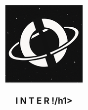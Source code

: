 <div align="center">
      <img src="logo.png" alt="Inter" height="250">
</div>


<div align="center">
  <h1>I N T E R !/h1>
  <h2></h2>
</div>

